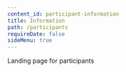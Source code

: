 ```yaml
---
content_id: participant-information
title: Information
path: /participants
requireDate: false
sideMenu: true
---
```



Landing page for participants